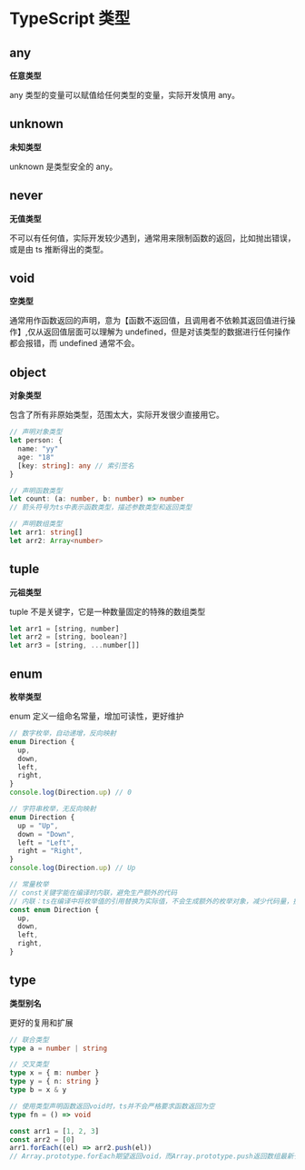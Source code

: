 # TypeScript 类型

## any

**任意类型**

any 类型的变量可以赋值给任何类型的变量，实际开发慎用 any。

## unknown

**未知类型**

unknown 是类型安全的 any。

## never

**无值类型**

不可以有任何值，实际开发较少遇到，通常用来限制函数的返回，比如抛出错误，或是由 ts 推断得出的类型。

## void

**空类型**

通常用作函数返回的声明，意为【函数不返回值，且调用者不依赖其返回值进行操作】,仅从返回值层面可以理解为 undefined，但是对该类型的数据进行任何操作都会报错，而 undefined 通常不会。

## object

**对象类型**

包含了所有非原始类型，范围太大，实际开发很少直接用它。

```ts
// 声明对象类型
let person: {
  name: "yy"
  age: "18"
  [key: string]: any // 索引签名
}

// 声明函数类型
let count: (a: number, b: number) => number
// 箭头符号为ts中表示函数类型，描述参数类型和返回类型

// 声明数组类型
let arr1: string[]
let arr2: Array<number>
```

## tuple

**元祖类型**

tuple 不是关键字，它是一种数量固定的特殊的数组类型

```ts
let arr1 = [string, number]
let arr2 = [string, boolean?]
let arr3 = [string, ...number[]]
```

## enum

**枚举类型**

enum 定义一组命名常量，增加可读性，更好维护

```ts
// 数字枚举，自动递增，反向映射
enum Direction {
  up,
  down,
  left,
  right,
}
console.log(Direction.up) // 0

// 字符串枚举，无反向映射
enum Direction {
  up = "Up",
  down = "Down",
  left = "Left",
  right = "Right",
}
console.log(Direction.up) // Up

// 常量枚举
// const关键字能在编译时内联，避免生产额外的代码
// 内联：ts在编译中将枚举值的引用替换为实际值，不会生成额外的枚举对象，减少代码量，提高运行性能
const enum Direction {
  up,
  down,
  left,
  right,
}
```

## type

**类型别名**

更好的复用和扩展

```ts
// 联合类型
type a = number | string

// 交叉类型
type x = { m: number }
type y = { n: string }
type b = x & y

// 使用类型声明函数返回void时，ts并不会严格要求函数返回为空
type fn = () => void

const arr1 = [1, 2, 3]
const arr2 = [0]
arr1.forEach((el) => arr2.push(el))
// Array.prototype.forEach期望返回void，而Array.prototype.push返回数组最新长度
```
